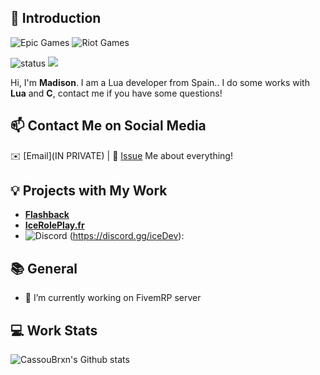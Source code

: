 ## 👋 Introduction

![Epic Games](https://img.shields.io/badge/epicgames-%23313131.svg?style=for-the-badge&logo=epicgames&logoColor=white) ![Riot Games](https://img.shields.io/badge/riotgames-D32936.svg?style=for-the-badge&logo=riotgames&logoColor=white)

![status](https://img.shields.io/badge/status-up-brightgreen) ![](https://visitor-badge.glitch.me/badge?page_id=github.com/CassouBrxn)

Hi, I'm **Madison**. I am a Lua developer from Spain..
I do some works with **Lua** and **C**, contact me if you have some questions!

## 📫 Contact Me on Social Media

✉️ [Email](IN PRIVATE) | 💬 [Issue](https://github.com/CassouBrxn/just-readme/issues/me) Me about everything!

## 💡 Projects with My Work

- [**Flashback**](https://x.com/flashbackfr)
- [**IceRolePlay.fr**](https://iceroleplay.fr/)
- ![Discord](https://img.shields.io/badge/Discord-%235865F2.svg?style=for-the-badge&logo=discord&logoColor=white) (https://discord.gg/iceDev):

## 📚 General

- 🔭 I’m currently working on FivemRP server
 
## 💻 Work Stats

![CassouBrxn's Github stats](https://github-readme-stats.vercel.app/api?username=CassouBrxn&show_icons=true)
